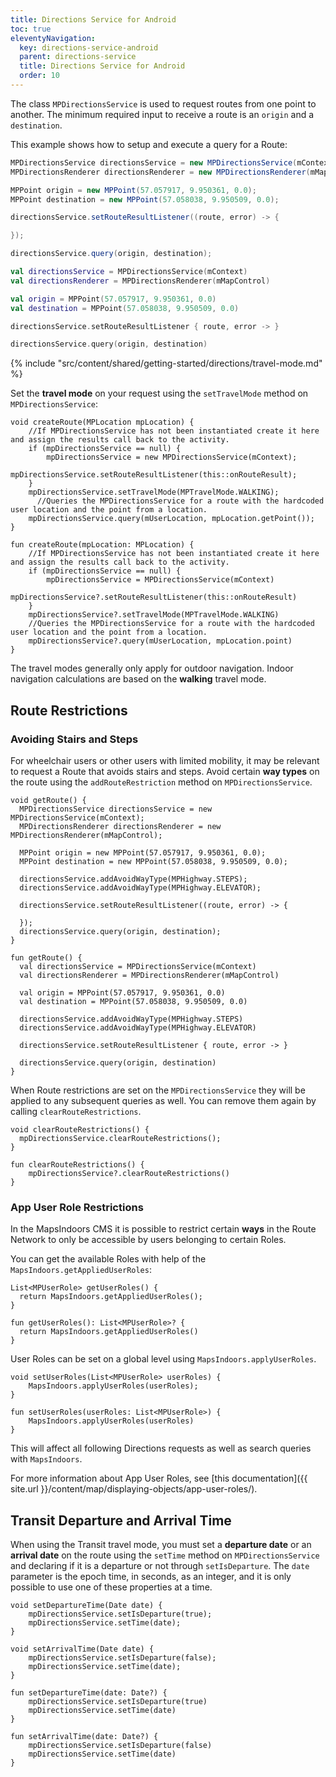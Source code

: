 ```yaml
---
title: Directions Service for Android
toc: true
eleventyNavigation:
  key: directions-service-android
  parent: directions-service
  title: Directions Service for Android
  order: 10
---
```


The class `MPDirectionsService` is used to request routes from one point to another. The minimum required input to receive a route is an `origin` and a `destination`.

This example shows how to setup and execute a query for a Route:

<mi-tabs>
<mi-tab label="Java" tab-for="java"></mi-tab>
<mi-tab label="Kotlin" tab-for="kotlin"></mi-tab>
<mi-tab-panel id="java">

```java
MPDirectionsService directionsService = new MPDirectionsService(mContext);
MPDirectionsRenderer directionsRenderer = new MPDirectionsRenderer(mMapControl);

MPPoint origin = new MPPoint(57.057917, 9.950361, 0.0);
MPPoint destination = new MPPoint(57.058038, 9.950509, 0.0);

directionsService.setRouteResultListener((route, error) -> {

});

directionsService.query(origin, destination);
```

</mi-tab-panel>
<mi-tab-panel id="kotlin">

```kotlin
val directionsService = MPDirectionsService(mContext)
val directionsRenderer = MPDirectionsRenderer(mMapControl)

val origin = MPPoint(57.057917, 9.950361, 0.0)
val destination = MPPoint(57.058038, 9.950509, 0.0)

directionsService.setRouteResultListener { route, error -> }

directionsService.query(origin, destination)
```

</mi-tab-panel>
</mi-tabs>

<!-- Travel-mode -->
{% include "src/content/shared/getting-started/directions/travel-mode.md" %}

Set the **travel mode** on your request using the `setTravelMode` method on `MPDirectionsService`:

<mi-tabs>
<mi-tab label="Java" tab-for="java"></mi-tab>
<mi-tab label="Kotlin" tab-for="kotlin"></mi-tab>
<mi-tab-panel id="java">

```java/6
void createRoute(MPLocation mpLocation) {
    //If MPDirectionsService has not been instantiated create it here and assign the results call back to the activity.
    if (mpDirectionsService == null) {
        mpDirectionsService = new MPDirectionsService(mContext);
        mpDirectionsService.setRouteResultListener(this::onRouteResult);
    }
    mpDirectionsService.setTravelMode(MPTravelMode.WALKING);
      //Queries the MPDirectionsService for a route with the hardcoded user location and the point from a location.
    mpDirectionsService.query(mUserLocation, mpLocation.getPoint());
}
```

</mi-tab-panel>
<mi-tab-panel id="kotlin">

```kotlin/6
fun createRoute(mpLocation: MPLocation) {
    //If MPDirectionsService has not been instantiated create it here and assign the results call back to the activity.
    if (mpDirectionsService == null) {
        mpDirectionsService = MPDirectionsService(mContext)
        mpDirectionsService?.setRouteResultListener(this::onRouteResult)
    }
    mpDirectionsService?.setTravelMode(MPTravelMode.WALKING)
    //Queries the MPDirectionsService for a route with the hardcoded user location and the point from a location.
    mpDirectionsService?.query(mUserLocation, mpLocation.point)
}
```

</mi-tab-panel>
</mi-tabs>

The travel modes generally only apply for outdoor navigation. Indoor navigation calculations are based on the **walking** travel mode.

## Route Restrictions

### Avoiding Stairs and Steps

For wheelchair users or other users with limited mobility, it may be relevant to request a Route that avoids stairs and steps. Avoid certain **way types** on the route using the `addRouteRestriction` method on `MPDirectionsService`.

<mi-tabs>
<mi-tab label="Java" tab-for="java"></mi-tab>
<mi-tab label="Kotlin" tab-for="kotlin"></mi-tab>
<mi-tab-panel id="java">

```java/7-8
void getRoute() {
  MPDirectionsService directionsService = new MPDirectionsService(mContext);
  MPDirectionsRenderer directionsRenderer = new MPDirectionsRenderer(mMapControl);

  MPPoint origin = new MPPoint(57.057917, 9.950361, 0.0);
  MPPoint destination = new MPPoint(57.058038, 9.950509, 0.0);

  directionsService.addAvoidWayType(MPHighway.STEPS);
  directionsService.addAvoidWayType(MPHighway.ELEVATOR);

  directionsService.setRouteResultListener((route, error) -> {

  });
  directionsService.query(origin, destination);
}
```

</mi-tab-panel>
<mi-tab-panel id="kotlin">

```kotlin/7-8
fun getRoute() {
  val directionsService = MPDirectionsService(mContext)
  val directionsRenderer = MPDirectionsRenderer(mMapControl)

  val origin = MPPoint(57.057917, 9.950361, 0.0)
  val destination = MPPoint(57.058038, 9.950509, 0.0)

  directionsService.addAvoidWayType(MPHighway.STEPS)
  directionsService.addAvoidWayType(MPHighway.ELEVATOR)

  directionsService.setRouteResultListener { route, error -> }

  directionsService.query(origin, destination)
}
```

</mi-tab-panel>
</mi-tabs>

When Route restrictions are set on the `MPDirectionsService` they will be applied to any subsequent queries as well. You can remove them again by calling `clearRouteRestrictions`.

<mi-tabs>
<mi-tab label="Java" tab-for="java"></mi-tab>
<mi-tab label="Kotlin" tab-for="kotlin"></mi-tab>
<mi-tab-panel id="java">

```java/1
void clearRouteRestrictions() {
  mpDirectionsService.clearRouteRestrictions();
}
```

</mi-tab-panel>
<mi-tab-panel id="kotlin">

```kotlin/1
fun clearRouteRestrictions() {
    mpDirectionsService?.clearRouteRestrictions()
}
```

</mi-tab-panel>
</mi-tabs>

### App User Role Restrictions

In the MapsIndoors CMS it is possible to restrict certain **ways** in the Route Network to only be accessible by users belonging to certain Roles.

You can get the available Roles with help of the `MapsIndoors.getAppliedUserRoles`:

<mi-tabs>
<mi-tab label="Java" tab-for="java"></mi-tab>
<mi-tab label="Kotlin" tab-for="kotlin"></mi-tab>
<mi-tab-panel id="java">

```java/1
List<MPUserRole> getUserRoles() {
  return MapsIndoors.getAppliedUserRoles();
}
```

</mi-tab-panel>
<mi-tab-panel id="kotlin">

```kotlin/1
fun getUserRoles(): List<MPUserRole>? {
  return MapsIndoors.getAppliedUserRoles()
}
```

</mi-tab-panel>
</mi-tabs>

User Roles can be set on a global level using `MapsIndoors.applyUserRoles`.

<mi-tabs>
<mi-tab label="Java" tab-for="java"></mi-tab>
<mi-tab label="Kotlin" tab-for="kotlin"></mi-tab>
<mi-tab-panel id="java">

```java/1
void setUserRoles(List<MPUserRole> userRoles) {
    MapsIndoors.applyUserRoles(userRoles);
}
```

</mi-tab-panel>
<mi-tab-panel id="kotlin">

```kotlin/1
fun setUserRoles(userRoles: List<MPUserRole>) {
    MapsIndoors.applyUserRoles(userRoles)
}
```

</mi-tab-panel>
</mi-tabs>

This will affect all following Directions requests as well as search queries with `MapsIndoors`.

For more information about App User Roles, see [this documentation]({{ site.url }}/content/map/displaying-objects/app-user-roles/).

## Transit Departure and Arrival Time

When using the Transit travel mode, you must set a **departure date** or an **arrival date** on the route using the `setTime` method on `MPDirectionsService` and declaring if it is a departure or not through `setIsDeparture`. The `date` parameter is the epoch time, in seconds, as an integer, and it is only possible to use one of these properties at a time.

<mi-tabs>
<mi-tab label="Java" tab-for="java"></mi-tab>
<mi-tab label="Kotlin" tab-for="kotlin"></mi-tab>
<mi-tab-panel id="java">

```java/1-2,6-7
void setDepartureTime(Date date) {
    mpDirectionsService.setIsDeparture(true);
    mpDirectionsService.setTime(date);
}

void setArrivalTime(Date date) {
    mpDirectionsService.setIsDeparture(false);
    mpDirectionsService.setTime(date);
}
```

</mi-tab-panel>
<mi-tab-panel id="kotlin">

```kotlin/1-2,6-7
fun setDepartureTime(date: Date?) {
    mpDirectionsService.setIsDeparture(true)
    mpDirectionsService.setTime(date)
}

fun setArrivalTime(date: Date?) {
    mpDirectionsService.setIsDeparture(false)
    mpDirectionsService.setTime(date)
}
```

</mi-tab-panel>
</mi-tabs>